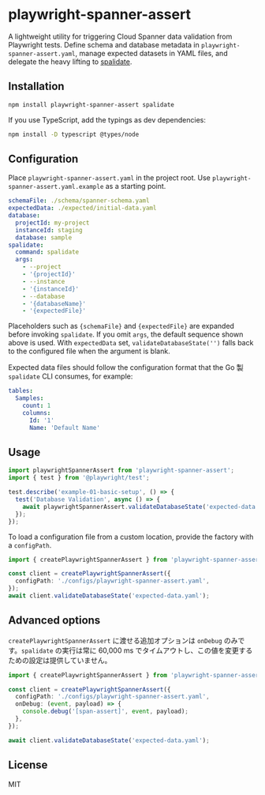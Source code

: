 # playwright-spanner-assert

A lightweight utility for triggering Cloud Spanner data validation from Playwright tests. Define schema and database metadata in `playwright-spanner-assert.yaml`, manage expected datasets in YAML files, and delegate the heavy lifting to [spalidate](https://www.npmjs.com/package/spalidate).

## Installation

```bash
npm install playwright-spanner-assert spalidate
```

If you use TypeScript, add the typings as dev dependencies:

```bash
npm install -D typescript @types/node
```

## Configuration

Place `playwright-spanner-assert.yaml` in the project root. Use `playwright-spanner-assert.yaml.example` as a starting point.

```yaml
schemaFile: ./schema/spanner-schema.yaml
expectedData: ./expected/initial-data.yaml
database:
  projectId: my-project
  instanceId: staging
  database: sample
spalidate:
  command: spalidate
  args:
    - --project
    - '{projectId}'
    - --instance
    - '{instanceId}'
    - --database
    - '{databaseName}'
    - '{expectedFile}'
```

Placeholders such as `{schemaFile}` and `{expectedFile}` are expanded before invoking `spalidate`. If you omit `args`, the default sequence shown above is used. With `expectedData` set, `validateDatabaseState('')` falls back to the configured file when the argument is blank.

Expected data files should follow the configuration format that the Go 製 `spalidate` CLI consumes, for example:

```yaml
tables:
  Samples:
    count: 1
    columns:
      Id: '1'
      Name: 'Default Name'
```

## Usage

```ts
import playwrightSpannerAssert from 'playwright-spanner-assert';
import { test } from '@playwright/test';

test.describe('example-01-basic-setup', () => {
  test('Database Validation', async () => {
    await playwrightSpannerAssert.validateDatabaseState('expected-data.yaml');
  });
});
```

To load a configuration file from a custom location, provide the factory with a `configPath`.

```ts
import { createPlaywrightSpannerAssert } from 'playwright-spanner-assert';

const client = createPlaywrightSpannerAssert({
  configPath: './configs/playwright-spanner-assert.yaml',
});
await client.validateDatabaseState('expected-data.yaml');
```

## Advanced options

`createPlaywrightSpannerAssert` に渡せる追加オプションは `onDebug` のみです。`spalidate` の実行は常に 60,000 ms でタイムアウトし、この値を変更するための設定は提供していません。

```ts
import { createPlaywrightSpannerAssert } from 'playwright-spanner-assert';

const client = createPlaywrightSpannerAssert({
  configPath: './configs/playwright-spanner-assert.yaml',
  onDebug: (event, payload) => {
    console.debug('[span-assert]', event, payload);
  },
});

await client.validateDatabaseState('expected-data.yaml');
```

## License

MIT
